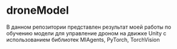# droneModel
В данном репозитории представлен результат моей работы по обучению модели для управление дроном на движке Unity с использованием библиотек MlAgents, PyTorch, TorchVision

